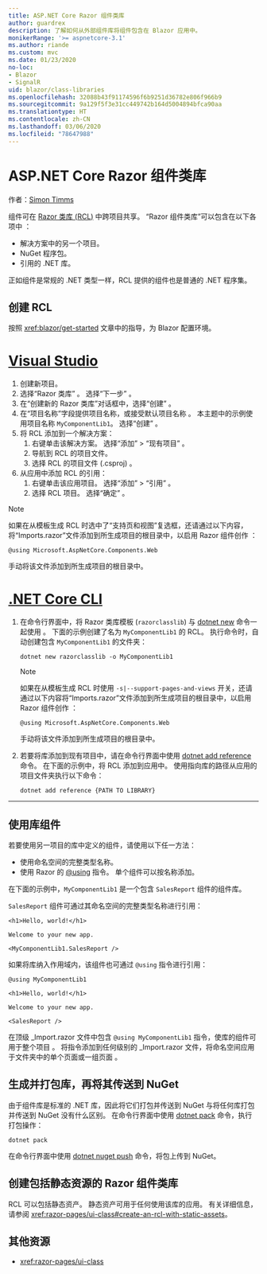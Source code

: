 ```yaml
---
title: ASP.NET Core Razor 组件类库
author: guardrex
description: 了解如何从外部组件库将组件包含在 Blazor 应用中。
monikerRange: '>= aspnetcore-3.1'
ms.author: riande
ms.custom: mvc
ms.date: 01/23/2020
no-loc:
- Blazor
- SignalR
uid: blazor/class-libraries
ms.openlocfilehash: 32088b43f91174596f6b9251d36782e806f966b9
ms.sourcegitcommit: 9a129f5f3e31cc449742b164d5004894bfca90aa
ms.translationtype: HT
ms.contentlocale: zh-CN
ms.lasthandoff: 03/06/2020
ms.locfileid: "78647988"
---
```

# <a name="aspnet-core-razor-components-class-libraries"></a>ASP.NET Core Razor 组件类库

作者：[Simon Timms](https://github.com/stimms)

组件可在 [Razor 类库 (RCL)](xref:razor-pages/ui-class) 中跨项目共享。 “Razor 组件类库”可以包含在以下各项中  ：

* 解决方案中的另一个项目。
* NuGet 程序包。
* 引用的 .NET 库。

正如组件是常规的 .NET 类型一样，RCL 提供的组件也是普通的 .NET 程序集。

## <a name="create-an-rcl"></a>创建 RCL

按照 <xref:blazor/get-started> 文章中的指导，为 Blazor 配置环境。

# <a name="visual-studio"></a>[Visual Studio](#tab/visual-studio)

1. 创建新项目。
1. 选择“Razor 类库”  。 选择“下一步”  。
1. 在“创建新的 Razor 类库”对话框中，选择“创建”   。
1. 在“项目名称”字段提供项目名称，或接受默认项目名称  。 本主题中的示例使用项目名称 `MyComponentLib1`。 选择“创建”  。
1. 将 RCL 添加到一个解决方案：
   1. 右键单击该解决方案。 选择“添加” > “现有项目”   。
   1. 导航到 RCL 的项目文件。
   1. 选择 RCL 的项目文件 (.csproj)  。
1. 从应用中添加 RCL 的引用：
   1. 右键单击该应用项目。 选择“添加” > “引用”   。
   1. 选择 RCL 项目。 选择“确定”  。

> [!NOTE]
> 如果在从模板生成 RCL 时选中了“支持页和视图”复选框，还请通过以下内容，将“Imports.razor”文件添加到所生成项目的根目录中，以启用 Razor 组件创作   ：
>
> ```razor
> @using Microsoft.AspNetCore.Components.Web
> ```
>
> 手动将该文件添加到所生成项目的根目录中。

# <a name="net-core-cli"></a>[.NET Core CLI](#tab/netcore-cli)

1. 在命令行界面中，将 Razor 类库模板 (`razorclasslib`) 与 [dotnet new](/dotnet/core/tools/dotnet-new) 命令一起使用  。 下面的示例创建了名为 `MyComponentLib1` 的 RCL。 执行命令时，自动创建包含 `MyComponentLib1` 的文件夹：

   ```dotnetcli
   dotnet new razorclasslib -o MyComponentLib1
   ```

   > [!NOTE]
   > 如果在从模板生成 RCL 时使用 `-s|--support-pages-and-views` 开关，还请通过以下内容将“Imports.razor”文件添加到所生成项目的根目录中，以启用 Razor 组件创作  ：
   >
   > ```razor
   > @using Microsoft.AspNetCore.Components.Web
   > ```
   >
   > 手动将该文件添加到所生成项目的根目录中。

1. 若要将库添加到现有项目中，请在命令行界面中使用 [dotnet add reference](/dotnet/core/tools/dotnet-add-reference) 命令。 在下面的示例中，将 RCL 添加到应用中。 使用指向库的路径从应用的项目文件夹执行以下命令：

   ```dotnetcli
   dotnet add reference {PATH TO LIBRARY}
   ```

---

## <a name="consume-a-library-component"></a>使用库组件

若要使用另一项目的库中定义的组件，请使用以下任一方法：

* 使用命名空间的完整类型名称。
* 使用 Razor 的 [\@using](xref:mvc/views/razor#using) 指令。 单个组件可以按名称添加。

在下面的示例中，`MyComponentLib1` 是一个包含 `SalesReport` 组件的组件库。

`SalesReport` 组件可通过其命名空间的完整类型名称进行引用：

```razor
<h1>Hello, world!</h1>

Welcome to your new app.

<MyComponentLib1.SalesReport />
```

如果将库纳入作用域内，该组件也可通过 `@using` 指令进行引用：

```razor
@using MyComponentLib1

<h1>Hello, world!</h1>

Welcome to your new app.

<SalesReport />
```

在顶级 _Import.razor 文件中包含 `@using MyComponentLib1` 指令，使库的组件可用于整个项目  。 将指令添加到任何级别的 _Import.razor 文件，将命名空间应用于文件夹中的单个页面或一组页面  。

## <a name="build-pack-and-ship-to-nuget"></a>生成并打包库，再将其传送到 NuGet

由于组件库是标准的 .NET 库，因此将它们打包并传送到 NuGet 与将任何库打包并传送到 NuGet 没有什么区别。 在命令行界面中使用 [dotnet pack](/dotnet/core/tools/dotnet-pack) 命令，执行打包操作：

```dotnetcli
dotnet pack
```

在命令行界面中使用 [dotnet nuget push](/dotnet/core/tools/dotnet-nuget-push) 命令，将包上传到 NuGet。

## <a name="create-a-razor-components-class-library-with-static-assets"></a>创建包括静态资源的 Razor 组件类库

RCL 可以包括静态资产。 静态资产可用于任何使用该库的应用。 有关详细信息，请参阅 <xref:razor-pages/ui-class#create-an-rcl-with-static-assets>。

## <a name="additional-resources"></a>其他资源

* <xref:razor-pages/ui-class>
